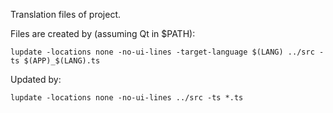 Translation files of project.

Files are created by (assuming Qt in $PATH):

`lupdate -locations none -no-ui-lines -target-language $(LANG) ../src -ts $(APP)_$(LANG).ts`

Updated by:

`lupdate -locations none -no-ui-lines ../src -ts *.ts`
